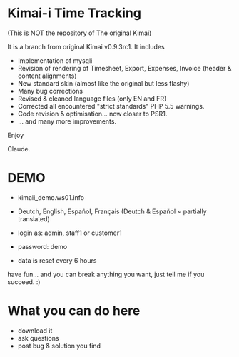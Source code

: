 Kimai-i Time Tracking
====================================

(This is NOT the repository of The original Kimai)

It is a branch from original Kimai v0.9.3rc1.
It includes
 - Implementation of mysqli
 - Revision of rendering of Timesheet, Export, Expenses, Invoice (header & content alignments)
 - New standard skin (almost like the original but less flashy)
 - Many bug corrections
 - Revised & cleaned language files (only EN and FR)
 - Corrected all encountered "strict standards" PHP 5.5 warnings.
 - Code revision & optimisation... now closer to PSR1.
 - ... and many more improvements.

Enjoy

Claude.



DEMO
====================
- kimaii_demo.ws01.info
- Deutch, English, Español, Français (Deutch & Español ~ partially translated)

- login as: admin, staff1 or customer1
- password: demo

- data is reset every 6 hours

have fun... and you can break anything you want, just tell me if you succeed. :)



What you can do here
====================
- download it
- ask questions
- post bug & solution you find



